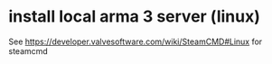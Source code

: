 # install local arma 3 server (linux)
See https://developer.valvesoftware.com/wiki/SteamCMD#Linux for steamcmd
